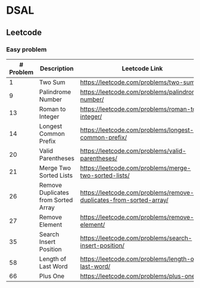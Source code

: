 # DSAL
## Leetcode
### Easy problem
| # Problem | Description                         | Leetcode Link |
|-----------|-------------------------------------| ------------- |
| 1         | Two Sum                             | https://leetcode.com/problems/two-sum/ |
| 9         | Palindrome Number                   | https://leetcode.com/problems/palindrome-number/ |
| 13        | Roman to Integer                    | https://leetcode.com/problems/roman-to-integer/ |
| 14        | Longest Common Prefix               | https://leetcode.com/problems/longest-common-prefix/ |
| 20        | Valid Parentheses                   | https://leetcode.com/problems/valid-parentheses/ |
| 21        | Merge Two Sorted Lists              | https://leetcode.com/problems/merge-two-sorted-lists/ |
| 26        | Remove Duplicates from Sorted Array | https://leetcode.com/problems/remove-duplicates-from-sorted-array/ |
| 27        | Remove Element                      | https://leetcode.com/problems/remove-element/ |
| 35        | Search Insert Position              | https://leetcode.com/problems/search-insert-position/ |
| 58        | Length of Last Word                 | https://leetcode.com/problems/length-of-last-word/ |
| 66        | Plus One                            | https://leetcode.com/problems/plus-one/ |